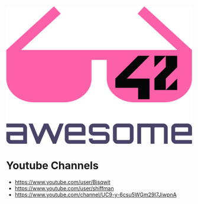 ![alt text](https://github.com/aratinau/awesome-42/blob/master/assets/awesome-42-logo.png "awesome 42 logo")

Youtube Channels
================

- https://www.youtube.com/user/Bisqwit
- https://www.youtube.com/user/shiffman
- https://www.youtube.com/channel/UC9-y-6csu5WGm29I7JiwpnA
